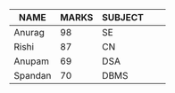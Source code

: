 |NAME   |MARKS   |SUBJECT   |  |   |
|---|---|---|---|---|
|Anurag   |98   |SE   |   |   |
|Rishi  |87 |CN   | |
|Anupam   |69   |DSA   |   |   |
|Spandan  |70   |DBMS |    |   |
